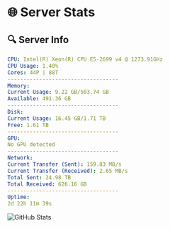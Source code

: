 # 🌐 Server Stats
## 🔍 Server Info
```yaml
CPU: Intel(R) Xeon(R) CPU E5-2699 v4 @ 1273.91GHz
CPU Usage: 1.40%
Cores: 44P | 88T
-----------------------------------
Memory:
Current Usage: 9.22 GB/503.74 GB
Available: 491.36 GB
-----------------------------------
Disk:
Current Usage: 16.45 GB/1.71 TB
Free: 1.61 TB
-----------------------------------
GPU:
No GPU detected
-----------------------------------
Network:
Current Transfer (Sent): 159.83 MB/s
Current Transfer (Received): 2.65 MB/s
Total Sent: 24.98 TB
Total Received: 626.16 GB
-----------------------------------
Uptime:
2d 22h 11m 39s
```
![GitHub Stats](https://img.shields.io/badge/Updated-2025-02-10_20:54:57-blue)